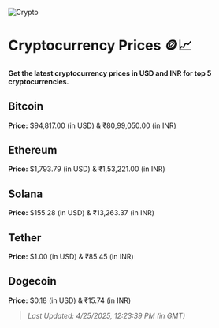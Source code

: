 
![Crypto](https://www.techguide.com.au/wp-content/uploads/2020/11/crypto3.jpeg)

# Cryptocurrency Prices 🪙📈

#### Get the latest cryptocurrency prices in USD and INR for top 5 cryptocurrencies.

## Bitcoin

**Price:** $94,817.00 (in USD) & ₹80,99,050.00 (in INR)

## Ethereum

**Price:** $1,793.79 (in USD) & ₹1,53,221.00 (in INR)

## Solana

**Price:** $155.28 (in USD) & ₹13,263.37 (in INR)

## Tether

**Price:** $1.00 (in USD) & ₹85.45 (in INR)

## Dogecoin

**Price:** $0.18 (in USD) & ₹15.74 (in INR)

> _Last Updated: 4/25/2025, 12:23:39 PM (in GMT)_
